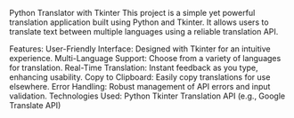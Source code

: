 Python Translator with Tkinter
This project is a simple yet powerful translation application built using Python and Tkinter. It allows users to translate text between multiple languages using a reliable translation API.

Features:
User-Friendly Interface: Designed with Tkinter for an intuitive experience.
Multi-Language Support: Choose from a variety of languages for translation.
Real-Time Translation: Instant feedback as you type, enhancing usability.
Copy to Clipboard: Easily copy translations for use elsewhere.
Error Handling: Robust management of API errors and input validation.
Technologies Used:
Python
Tkinter
Translation API (e.g., Google Translate API)
